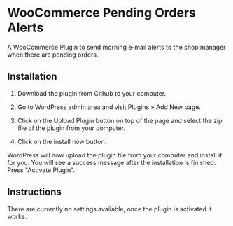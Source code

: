 # WooCommerce Pending Orders Alerts

A WooCommerce Plugin to send morning e-mail alerts to the shop manager when there are pending orders.

## Installation
1. Download the plugin from Github to your computer.

2. Go to WordPress admin area and visit Plugins » Add New page.

3. Click on the Upload Plugin button on top of the page and select the zip file of the plugin from your computer.

4. Click on the install now button.

WordPress will now upload the plugin file from your computer and install it for you. You will see a success message after the installation is finished. Press "Activate Plugin".

## Instructions

There are currently no settings available, once the plugin is activated it works.

